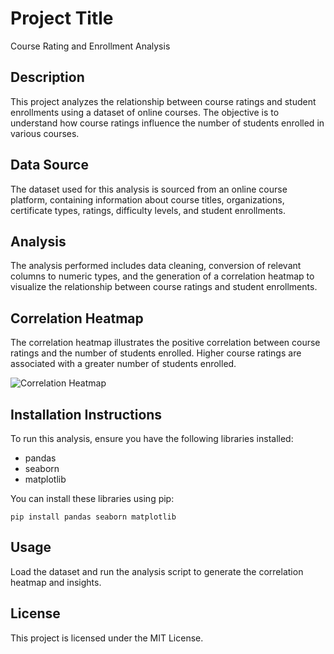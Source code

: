 # Project Title
Course Rating and Enrollment Analysis

## Description
This project analyzes the relationship between course ratings and student enrollments using a dataset of online courses. The objective is to understand how course ratings influence the number of students enrolled in various courses.

## Data Source
The dataset used for this analysis is sourced from an online course platform, containing information about course titles, organizations, certificate types, ratings, difficulty levels, and student enrollments.

## Analysis
The analysis performed includes data cleaning, conversion of relevant columns to numeric types, and the generation of a correlation heatmap to visualize the relationship between course ratings and student enrollments.

## Correlation Heatmap
The correlation heatmap illustrates the positive correlation between course ratings and the number of students enrolled. Higher course ratings are associated with a greater number of students enrolled.

![Correlation Heatmap](../image/corr_heatmap.png)

## Installation Instructions
To run this analysis, ensure you have the following libraries installed:
- pandas
- seaborn
- matplotlib

You can install these libraries using pip:
```
pip install pandas seaborn matplotlib
```

## Usage
Load the dataset and run the analysis script to generate the correlation heatmap and insights.

## License
This project is licensed under the MIT License.
